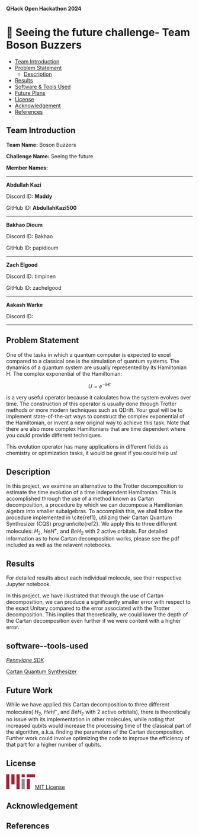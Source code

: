 **QHack Open Hackathon 2024**

# :space_invader: Seeing the future challenge- Team Boson Buzzers

- [Team Introduction](#team-introduction)
- [Problem Statement](#ProblemStatement)
  - [Description](#description)
- [Results](#Results)
- [Software & Tools Used](#software--tools-used)
- [Future Plans](#future-plans)
- [License](#license)
- [Acknowledgement](#Acknowledgement)
- [References](#references)

## Team Introduction
**Team Name:** Boson Buzzers

**Challenge Name:** Seeing the future



****Member Names:****

------------

**Abdullah Kazi**

Discord ID: **Maddy**

GitHub ID: **AbdullahKazi500**

 
------------


**Bakhao Dioum**


Discord ID: Bakhao


GitHub ID: papidioum



------------

**Zach Elgood**


Discord ID: timpinen


GitHub ID: zachelgood


------------

**Aakash Warke**


Discord ID: 

------------



## Problem Statement
One of the tasks in which a quantum computer is expected to excel compared to a classical one is the simulation of quantum systems. The dynamics of a quantum system are usually represented by its Hamiltonian H. The complex exponential of the Hamiltonian:

$$U=e^{-iHt}$$

is a very useful operator because it calculates how the system evolves over time. The construction of this operator is usually done through Trotter methods or more modern techniques such as QDrift. Your goal will be to implement state-of-the-art ways to construct the complex exponential of the Hamiltonian, or invent a new original way to achieve this task. Note that there are also more complex Hamiltonians that are time dependent where you could provide different techniques.

This evolution operator has many applications in different fields as chemistry or optimization tasks, it would be great if you could help us!
## Description 
In this project, we examine an alternative to the Trotter decomposition to estimate the time evolution of a time independent Hamiltonian. This is accomplished through the use of a method known as Cartan decomposition, a procedure by which we can decompose a Hamiltonian algebra into smaller subalgebras. To accomplish this, we shall follow the procedure implemented in \cite{ref1}, utilizing their Cartan Quantum Synthesizer (CQS) program\cite{ref2}. We apply this to three different molecules: $H_2$, $HeH^+$, and $BeH_2$ with 2 active orbitals. For detailed information as to how Cartan decomposition works, please see the pdf included as well as the relavent notebooks. 
## Results
For detailed results about each individual molecule, see their respective Jupyter notebook. 

In this project, we have illustrated that through the use of Cartan decomposition, we can produce a significantly smaller error with respect to the exact Unitary compared to the error associated with the Trotter decomposition. This implies that theoretically, we could lower the depth of the Cartan decomposition even further if we were content with a higher error.

## software--tools-used
[_Pennylane SDK_](https://pennylane.ai/)

[Cartan Quantum Synthesizer](https://github.com/kemperlab/cartan-quantum-synthesizer)
## Future Work
While we have applied this Cartan decomposition to three different molecules( $H_2$, $HeH^+$, and $BeH_2$ with 2 active orbitals), there is theoretically no issue with its implementation in other molecules, while noting that increased qubits would increase the processing time of the classical part of the algorithm, a.k.a. finding the parameters of the Cartan decomposition. Further work could involve optimizing the code to improve the efficiency of that part for a higher number of qubits. 
## License

<a href="https://choosealicense.com/licenses/mit/"><img src="https://raw.githubusercontent.com/johnturner4004/readme-generator/master/src/components/assets/images/mit.svg" height=40 />MIT License</a>

## Acknowledgement 
## References
